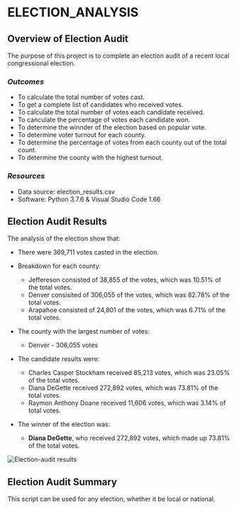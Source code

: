 # ELECTION_ANALYSIS

## Overview of Election Audit

  The purpose of this project is to complete an election audit of a recent 
  local congressional election.
  
### _Outcomes_
    
  - To calculate the total number of votes cast.
  - To get a complete list of candidates who received votes. 
  - To calculate the total number of votes each candidate received.
  - To canculate the percentage of votes each candidate won.
  - To determine the winnder of the election based on popular vote.
  - To determine voter turnout for each county.
  - To determine the percentage of votes from each county out of the total count.
  - To determine the county with the highest turnout.

### _Resources_

- Data source: election_results.csv
- Software: Python 3.7.6 & Visual Studio Code 1.66


## Election Audit Results
The analysis of the election show that:
- There were 369,711 votes casted in the election.

- Breakdown for each county:
    - Jeffereson consisted of 38,855 of the votes, which was 10.51% of the total votes.
    - Denver consisited of 306,055 of the votes, which was 82.78% of the total votes. 
    - Arapahoe consisted of 24,801 of the votes, which was 6.71% of the total votes.

- The county with the largest number of votes:
    - Denver - 306,055 votes
   
- The candidate results were:
    - Charles Casper Stockham received 85,213 votes, which was 23.05% of the total votes.
    - Diana DeGette received 272,892 votes, which was 73.81% of the total votes.
    - Raymon Anthony Doane received 11,606 votes, which was 3.14% of total votes.

- The winner of the election was:
    - **Diana DeGette**, who received 272,892 votes, which made up 73.81% of the total votes.  

![Election-audit results](https://user-images.githubusercontent.com/103302566/166135302-4f08d035-ac9b-4c07-99f7-ddc62ed7826b.png)


## Election Audit Summary
  This script can be used for any election, whether it be local or national. 


